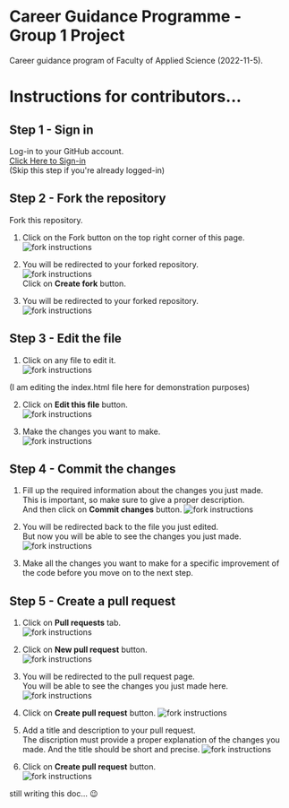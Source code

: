 # Career Guidance Programme - Group 1 Project

Career guidance program of Faculty of Applied Science (2022-11-5).

# Instructions for contributors...

## Step 1 - Sign in
Log-in to your GitHub account.  
[Click Here to Sign-in](https://github.com/login)  
(Skip this step if you're already logged-in)

## Step 2 - Fork the repository
Fork this repository.  

1. Click on the Fork button on the top right corner of this page.  
![fork instructions](assets/md-img/1-fork.png)

2. You will be redirected to your forked repository.  
![fork instructions](assets/md-img/2-fork.png)  
Click on **Create fork** button.

3. You will be redirected to your forked repository.   
![fork instructions](assets/md-img/3-fork.png)

## Step 3 - Edit the file

1. Click on any file to edit it.  
![fork instructions](assets/md-img/4-fork.png)
  
(I am editing the index.html file here for demonstration purposes)

2. Click on **Edit this file** button.  
![fork instructions](assets/md-img/5-fork.png)

3. Make the changes you want to make.  
![fork instructions](assets/md-img/6-fork.png)

## Step 4 - Commit the changes

1. Fill up the required information about the changes you just made.  
This is important, so make sure to give a proper description.  
And then click on **Commit changes** button.
![fork instructions](assets/md-img/7-fork.png) 

2. You will be redirected back to the file you just edited.  
But now you will be able to see the changes you just made.
![fork instructions](assets/md-img/8-fork.png)

3. Make all the changes you want to make for a specific improvement of the code before you move on to the next step.

## Step 5 - Create a pull request

1. Click on **Pull requests** tab.  
![fork instructions](assets/md-img/9-fork.png)

2. Click on **New pull request** button.  
![fork instructions](assets/md-img/10-fork.png)

3. You will be redirected to the pull request page.  
You will be able to see the changes you just made here.
![fork instructions](assets/md-img/11-fork.png)

4. Click on **Create pull request** button.
![fork instructions](assets/md-img/12-fork.png)

5. Add a title and description to your pull request.  
The discription must provide a proper explanation of the changes you made. And the title should be short and precise. 
![fork instructions](assets/md-img/13-fork.png)

6. Click on **Create pull request** button.  
![fork instructions](assets/md-img/14-fork.png)


still writing this doc... 😉

